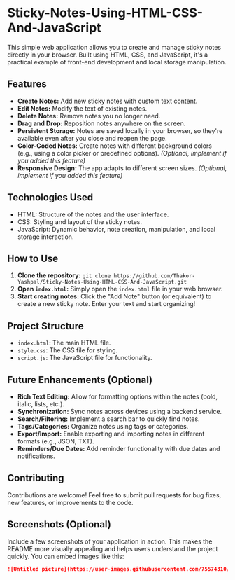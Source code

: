 # Sticky-Notes-Using-HTML-CSS-And-JavaScript

This simple web application allows you to create and manage sticky notes directly in your browser.  Built using HTML, CSS, and JavaScript, it's a practical example of front-end development and local storage manipulation.

## Features

* **Create Notes:** Add new sticky notes with custom text content.
* **Edit Notes:**  Modify the text of existing notes.
* **Delete Notes:** Remove notes you no longer need.
* **Drag and Drop:** Reposition notes anywhere on the screen.
* **Persistent Storage:** Notes are saved locally in your browser, so they're available even after you close and reopen the page.
* **Color-Coded Notes:** Create notes with different background colors (e.g., using a color picker or predefined options).  *(Optional, implement if you added this feature)*
* **Responsive Design:**  The app adapts to different screen sizes. *(Optional, implement if you added this feature)*

## Technologies Used

* HTML:  Structure of the notes and the user interface.
* CSS: Styling and layout of the sticky notes.
* JavaScript:  Dynamic behavior, note creation, manipulation, and local storage interaction.

## How to Use

1. **Clone the repository:** `git clone https://github.com/Thakor-Yashpal/Sticky-Notes-Using-HTML-CSS-And-JavaScript.git`
2. **Open `index.html`:**  Simply open the `index.html` file in your web browser.
3. **Start creating notes:** Click the "Add Note" button (or equivalent) to create a new sticky note.  Enter your text and start organizing!

## Project Structure

* `index.html`: The main HTML file.
* `style.css`: The CSS file for styling.
* `script.js`: The JavaScript file for functionality.

## Future Enhancements (Optional)

* **Rich Text Editing:** Allow for formatting options within the notes (bold, italic, lists, etc.).
* **Synchronization:**  Sync notes across devices using a backend service.
* **Search/Filtering:**  Implement a search bar to quickly find notes.
* **Tags/Categories:**  Organize notes using tags or categories.
* **Export/Import:**  Enable exporting and importing notes in different formats (e.g., JSON, TXT).
* **Reminders/Due Dates:**  Add reminder functionality with due dates and notifications.


## Contributing

Contributions are welcome!  Feel free to submit pull requests for bug fixes, new features, or improvements to the code.

## Screenshots (Optional)

Include a few screenshots of your application in action.  This makes the README more visually appealing and helps users understand the project quickly.  You can embed images like this:

```markdown
![Untitled picture](https://user-images.githubusercontent.com/75574310/214041077-fc444265-97a4-4aa8-9338-b22dd44f30e5.png)
